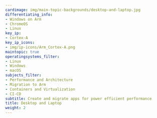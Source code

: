 ```yaml
---
cardimage: img/main-topic-backgrounds/desktop-and-laptop.jpg
differentiating_info:
- Windows on Arm
- ChromeOS
- Linux
key_ip:
- Cortex-A
key_ip_icons:
- img/ip-icons/Arm_Cortex-A.png
maintopic: true
operatingsystems_filter:
- Linux
- Windows
- macOS
subjects_filter:
- Performance and Architecture
- Migration to Arm
- Containers and Virtualization
- CI-CD
subtitle: Create and migrate apps for power efficient performance
title: Desktop and Laptop
weight: 2
---
```

